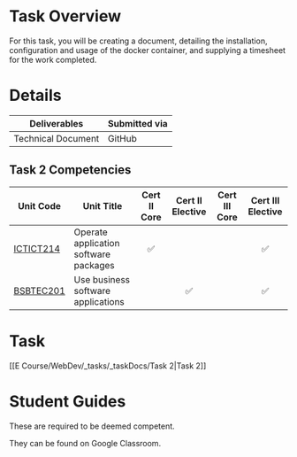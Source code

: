 # Task Overview

For this task, you will be creating a document, detailing the installation, configuration and usage of the docker container, and supplying a timesheet for the work completed.


# Details

| Deliverables       | Submitted via |
| ------------------ | ------------- |
| Technical Document | GitHub        |


## Task 2 Competencies

| Unit Code                                                                   | Unit Title                            | Cert II Core | Cert II Elective | Cert III Core | Cert III Elective |
| --------------------------------------------------------------------------- | ------------------------------------- | :----------: | :--------------: | :-----------: | :---------------: |
| [ICTICT214](https://training.gov.au/Training/Details/ICTICT214/unitdetails) | Operate application software packages |      ✅       |                  |               |         ✅         |
| [BSBTEC201](https://training.gov.au/training/details/BSBTEC201/unitdetails) | Use business software applications    |              |        ✅         |               |         ✅         |

# Task

[[E Course/WebDev/_tasks/_taskDocs/Task 2|Task 2]]

# Student Guides

These are required to be deemed competent. 

They can be found on Google Classroom.
